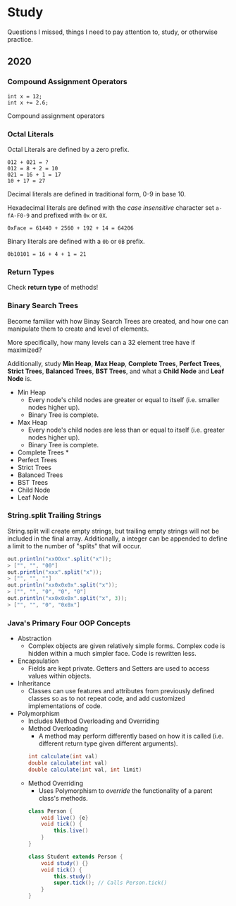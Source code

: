 # Study

Questions I missed, things I need to pay attention to, study, or otherwise practice.

## 2020

### Compound Assignment Operators
```
int x = 12;
int x += 2.6;
```

Compound assignment operators  

### Octal Literals

Octal Literals are defined by a zero prefix.

```
012 + 021 = ?
012 = 8 + 2 = 10
021 = 16 + 1 = 17
10 + 17 = 27
```

Decimal literals are defined in traditional form, 0-9 in base 10.

Hexadecimal literals are defined with the *case insensitive* character set `a-fA-F0-9` and prefixed with `0x` or `0X`.

`0xFace = 61440 + 2560 + 192 + 14 = 64206`

Binary literals are defined with a `0b` or `0B` prefix.

`0b10101 = 16 + 4 + 1 = 21`

### Return Types

Check **return type** of methods!

### Binary Search Trees

Become familiar with how Binay Search Trees are created, and how one can manipulate them to create and level of elements.

More specifically, how many levels can a 32 element tree have if maximized?

Additionally, study **Min Heap**, **Max Heap**, **Complete Trees**, **Perfect Trees**,  **Strict Trees**, **Balanced Trees**,   **BST Trees**, and what a **Child Node** and **Leaf Node** is.

* Min Heap
    * Every node's child nodes are greater or equal to itself (i.e. smaller nodes higher up).
    * Binary Tree is complete.
* Max Heap
    * Every node's child nodes are less than or equal to itself (i.e. greater nodes higher up).
    * Binary Tree is complete.
* Complete Trees
    * 
* Perfect Trees
* Strict Trees
* Balanced Trees
* BST Trees
* Child Node
* Leaf Node

### String.split Trailing Strings

String.split will create empty strings, but trailing empty strings will not be included in the final array. Additionally, a integer can be appended to define a limit to the number of "splits" that will occur.

```java
out.println("xxOOxx".split("x"));
> ["", "", "00"]
out.println("xxx".split("x"));
> ["", "", ""]
out.println("xx0x0x0x".split("x"));
> ["", "", "0", "0", "0"]
out.println("xx0x0x0x".split("x", 3));
> ["", "", "0", "0x0x"]
```

### Java's Primary Four OOP Concepts

* Abstraction
    * Complex objects are given relatively simple forms. Complex code is hidden within a much simpler face. Code is rewritten less.
* Encapsulation
    * Fields are kept private. Getters and Setters are used to access values within objects.
* Inheritance
    * Classes can use features and attributes from previously defined classes so as to not repeat code, and add customized implementations of code.
* Polymorphism
    * Includes Method Overloading and Overriding
    * Method Overloading
        * A method may perform differently based on how it is called (i.e. different return type given different arguments).
        ```java
        int calculate(int val)
        double calculate(int val)
        double calculate(int val, int limit)
        ```
    * Method Overriding
        * Uses Polymorphism to *override* the functionality of a parent class's methods.
        ```java
        class Person {
            void live() {e}
            void tick() {
                this.live()
            }
        }

        class Student extends Person {
            void study() {}
            void tick() {
                this.study()
                super.tick(); // Calls Person.tick()
            }
        }
        ```